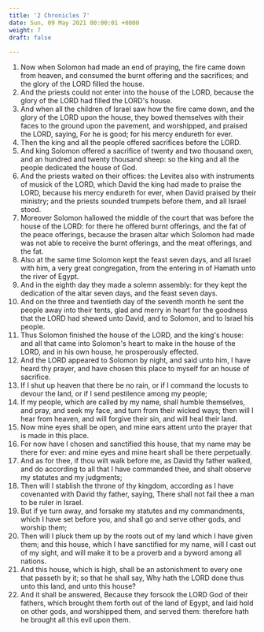 ```yaml
---
title: '2 Chronicles 7'
date: Sun, 09 May 2021 00:00:01 +0000
weight: 7
draft: false
  
---
```


1. Now when Solomon had made an end of praying, the fire came down from heaven, and consumed the burnt offering and the sacrifices; and the glory of the LORD filled the house.
2. And the priests could not enter into the house of the LORD, because the glory of the LORD had filled the LORD's house.
3. And when all the children of Israel saw how the fire came down, and the glory of the LORD upon the house, they bowed themselves with their faces to the ground upon the pavement, and worshipped, and praised the LORD, saying, For he is good; for his mercy endureth for ever.
4. Then the king and all the people offered sacrifices before the LORD.
5. And king Solomon offered a sacrifice of twenty and two thousand oxen, and an hundred and twenty thousand sheep: so the king and all the people dedicated the house of God.
6. And the priests waited on their offices: the Levites also with instruments of musick of the LORD, which David the king had made to praise the LORD, because his mercy endureth for ever, when David praised by their ministry; and the priests sounded trumpets before them, and all Israel stood.
7. Moreover Solomon hallowed the middle of the court that was before the house of the LORD: for there he offered burnt offerings, and the fat of the peace offerings, because the brasen altar which Solomon had made was not able to receive the burnt offerings, and the meat offerings, and the fat.
8. Also at the same time Solomon kept the feast seven days, and all Israel with him, a very great congregation, from the entering in of Hamath unto the river of Egypt.
9. And in the eighth day they made a solemn assembly: for they kept the dedication of the altar seven days, and the feast seven days.
10. And on the three and twentieth day of the seventh month he sent the people away into their tents, glad and merry in heart for the goodness that the LORD had shewed unto David, and to Solomon, and to Israel his people.
11. Thus Solomon finished the house of the LORD, and the king's house: and all that came into Solomon's heart to make in the house of the LORD, and in his own house, he prosperously effected.
12. And the LORD appeared to Solomon by night, and said unto him, I have heard thy prayer, and have chosen this place to myself for an house of sacrifice.
13. If I shut up heaven that there be no rain, or if I command the locusts to devour the land, or if I send pestilence among my people;
14. If my people, which are called by my name, shall humble themselves, and pray, and seek my face, and turn from their wicked ways; then will I hear from heaven, and will forgive their sin, and will heal their land.
15. Now mine eyes shall be open, and mine ears attent unto the prayer that is made in this place.
16. For now have I chosen and sanctified this house, that my name may be there for ever: and mine eyes and mine heart shall be there perpetually.
17. And as for thee, if thou wilt walk before me, as David thy father walked, and do according to all that I have commanded thee, and shalt observe my statutes and my judgments;
18. Then will I stablish the throne of thy kingdom, according as I have covenanted with David thy father, saying, There shall not fail thee a man to be ruler in Israel.
19. But if ye turn away, and forsake my statutes and my commandments, which I have set before you, and shall go and serve other gods, and worship them;
20. Then will I pluck them up by the roots out of my land which I have given them; and this house, which I have sanctified for my name, will I cast out of my sight, and will make it to be a proverb and a byword among all nations.
21. And this house, which is high, shall be an astonishment to every one that passeth by it; so that he shall say, Why hath the LORD done thus unto this land, and unto this house?
22. And it shall be answered, Because they forsook the LORD God of their fathers, which brought them forth out of the land of Egypt, and laid hold on other gods, and worshipped them, and served them: therefore hath he brought all this evil upon them.
